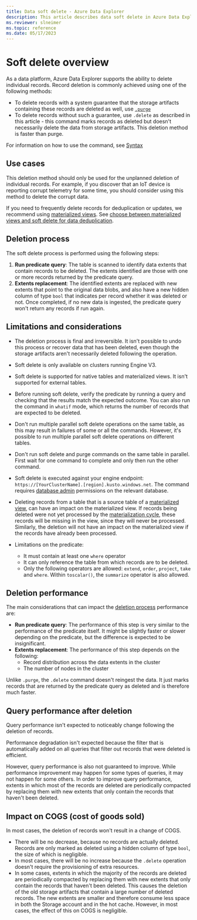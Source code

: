 ```yaml
---
title: Data soft delete - Azure Data Explorer
description: This article describes data soft delete in Azure Data Explorer.
ms.reviewer: slneimer
ms.topic: reference
ms.date: 05/17/2023
---
```

# Soft delete overview

As a data platform, Azure Data Explorer supports the ability to delete individual records. Record deletion is commonly achieved using one of the following methods:

* To delete records with a system guarantee that the storage artifacts containing these records are deleted as well, use [`.purge`](./data-purge.md)
* To delete records without such a guarantee, use `.delete` as described in this article - this command marks records as deleted but doesn't necessarily delete the data from storage artifacts. This deletion method is faster than purge. 

For information on how to use the command, see [Syntax](../management/soft-delete-command.md)

## Use cases

This deletion method should only be used for the unplanned deletion of individual records. For example, if you discover that an IoT device is reporting corrupt telemetry for some time, you should consider using this method to delete the corrupt data.

If you need to frequently delete records for deduplication or updates, we recommend using [materialized views](../management/materialized-views/materialized-view-overview.md). See [choose between materialized views and soft delete for data deduplication](../../dealing-with-duplicates.md#choose-between-materialized-views-and-soft-delete-for-data-deduplication).

## Deletion process

The soft delete process is performed using the following steps:

1. **Run predicate query**: The table is scanned to identify data extents that contain records to be deleted. The extents identified are those with one or more records returned by the predicate query.
1. **Extents replacement**: The identified extents are replaced with new extents that point to the original data blobs, and also have a new hidden column of type `bool` that indicates per record whether it was deleted or not. Once completed, if no new data is ingested, the predicate query won't return any records if run again.

## Limitations and considerations

* The deletion process is final and irreversible. It isn't possible to undo this process or recover data that has been deleted, even though the storage artifacts aren't necessarily deleted following the operation.

* Soft delete is only available on clusters running Engine V3.

* Soft delete is supported for native tables and materialized views. It isn't supported for external tables.

* Before running soft delete, verify the predicate by running a query and checking that the results match the expected outcome. You can also run the command in `whatif` mode, which returns the number of records that are expected to be deleted.

* Don't run multiple parallel soft delete operations on the same table, as this may result in failures of some or all the commands. However, it's possible to run multiple parallel soft delete operations on different tables.

* Don't run soft delete and purge commands on the same table in parallel. First wait for one command to complete and only then run the other command.

* Soft delete is executed against your engine endpoint: `https://[YourClusterName].[region].kusto.windows.net`. The command requires [database admin](../management/access-control/role-based-access-control.md) permissions on the relevant database.

* Deleting records from a table that is a source table of a [materialized view](../management/materialized-views/materialized-view-overview.md), can have an impact on the materialized view. If records being deleted were not yet processed by the [materialization cycle](../management/materialized-views/materialized-view-overview.md#how-materialized-views-work), these records will be missing in the view, since they will never be processed. Similarly, the deletion will not have an impact on the materialized view if the records have already been processed.

* Limitations on the predicate:
  * It must contain at least one `where` operator
  * It can only reference the table from which records are to be deleted.
  * Only the following operators are allowed: `extend`, `order`, `project`, `take` and `where`. Within `toscalar()`, the `summarize` operator is also allowed.

## Deletion performance

The main considerations that can impact the [deletion process](#deletion-process) performance are:

* **Run predicate query**: The performance of this step is very similar to the performance of the predicate itself. It might be slightly faster or slower depending on the predicate, but the difference is expected to be insignificant.
* **Extents replacement**: The performance of this step depends on the following:
    * Record distribution across the data extents in the cluster
    * The number of nodes in the cluster

Unlike `.purge`, the `.delete` command doesn't reingest the data. It just marks records that are returned by the predicate query as deleted and is therefore much faster.

## Query performance after deletion

Query performance isn't expected to noticeably change following the deletion of records.

Performance degradation isn't expected because the filter that is automatically added on all queries that filter out records that were deleted is efficient.

However, query performance is also not guaranteed to improve. While performance improvement may happen for some types of queries, it may not happen for some others. In order to improve query performance, extents in which most of the records are deleted are periodically compacted by replacing them with new extents that only contain the records that haven't been deleted.

## Impact on COGS (cost of goods sold)

In most cases, the deletion of records won't result in a change of COGS.

* There will be no decrease, because no records are actually deleted. Records are only marked as deleted using a hidden column of type `bool`, the size of which is negligible.
* In most cases, there will be no increase because the `.delete` operation doesn't require the provisioning of extra resources.
* In some cases, extents in which the majority of the records are deleted are periodically compacted by replacing them with new extents that only contain the records that haven't been deleted. This causes the deletion of the old storage artifacts that contain a large number of deleted records. The new extents are smaller and therefore consume less space in both the Storage account and in the hot cache. However, in most cases, the effect of this on COGS is negligible.
